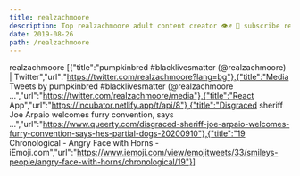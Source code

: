 ```yaml
---
title: realzachmoore
description: Top realzachmoore adult content creator 👁♐️ 👑 subscribe realzachmoore to my porn site below IG realzachmoore
date: 2019-08-26
path: /realzachmoore
---
```


realzachmoore
[{"title":"pumpkinbred #blacklivesmatter (@realzachmoore) | Twitter","url":"https://twitter.com/realzachmoore?lang=bg"},{"title":"Media Tweets by pumpkinbred #blacklivesmatter (@realzachmoore ...","url":"https://twitter.com/realzachmoore/media"},{"title":"React App","url":"https://incubator.netlify.app/t/api/8"},{"title":"Disgraced sheriff Joe Arpaio welcomes furry convention, says ...","url":"https://www.queerty.com/disgraced-sheriff-joe-arpaio-welcomes-furry-convention-says-hes-partial-dogs-20200910"},{"title":"19 Chronological - Angry Face with Horns - iEmoji.com","url":"https://www.iemoji.com/view/emojitweets/33/smileys-people/angry-face-with-horns/chronological/19"}]

